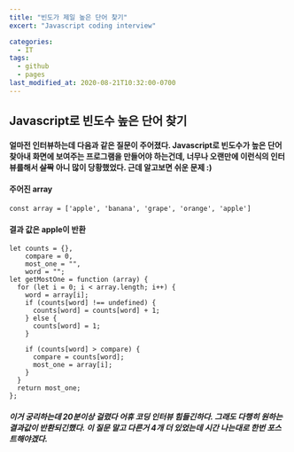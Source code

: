 ```yaml
---
title: "빈도가 제일 높은 단어 찾기"
excert: "Javascript coding interview"

categories:
  - IT
tags:
  - github
  - pages
last_modified_at: 2020-08-21T10:32:00-0700
---
```


## Javascript로 빈도수 높은 단어 찾기

#### 얼마전 인터뷰하는데 다음과 같은 질문이 주어졌다. Javascript로 빈도수가 높은 단어 찾아내 화면에 보여주는 프로그램을 만들어야 하는건데, 너무나 오랜만에 이런식의 인터뷰를해서 ~~살짝~~ 아니 많이 당황했었다. 근데 알고보면 쉬운 문제 :)

#### 주어진 array

```
const array = ['apple', 'banana', 'grape', 'orange', 'apple']
```

#### 결과 값은 apple이 반환

```
let counts = {},
    compare = 0,
    most_one = "",
    word = "";
let getMostOne = function (array) {
  for (let i = 0; i < array.length; i++) {
    word = array[i];
    if (counts[word] !== undefined) {
      counts[word] = counts[word] + 1;
    } else {
      counts[word] = 1;
    }

    if (counts[word] > compare) {
      compare = counts[word];
      most_one = array[i];
    }
  }
  return most_one;
};
```

##### 이거 궁리하는데 20분이상 걸렸다 어휴 코딩 인터뷰 힘들긴하다. 그래도 다행히 원하는 결과값이 반환되긴했다. 이 질문 말고 다른거 4개 더 있었는데 시간 나는대로 한번 포스트해야겠다.
